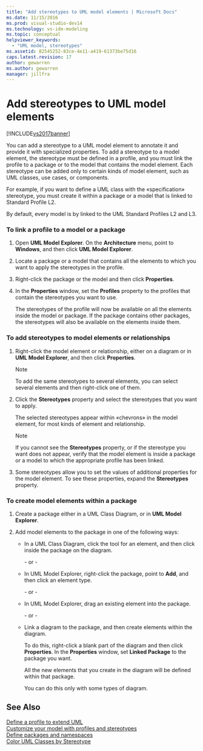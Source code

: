 ```yaml
---
title: "Add stereotypes to UML model elements | Microsoft Docs"
ms.date: 11/15/2016
ms.prod: visual-studio-dev14
ms.technology: vs-ide-modeling
ms.topic: conceptual
helpviewer_keywords: 
  - "UML model, stereotypes"
ms.assetid: 82545252-83ce-4e11-a419-61373be75d16
caps.latest.revision: 17
author: gewarren
ms.author: gewarren
manager: jillfra
---
```

# Add stereotypes to UML model elements
[!INCLUDE[vs2017banner](../includes/vs2017banner.md)]

You can add a stereotype to a UML model element to annotate it and provide it with specialized properties. To add a stereotype to a model element, the stereotype must be defined in a profile, and you must link the profile to a package or to the model that contains the model element. Each stereotype can be added only to certain kinds of model element, such as UML classes, use cases, or components.  
  
 For example, if you want to define a UML class with the «specification» stereotype, you must create it within a package or a model that is linked to Standard Profile L2.  
  
 By default, every model is by linked to the UML Standard Profiles L2 and L3.  
  
### To link a profile to a model or a package  
  
1. Open **UML Model Explorer**. On the **Architecture** menu, point to **Windows**, and then click **UML Model Explorer**.  
  
2. Locate a package or a model that contains all the elements to which you want to apply the stereotypes in the profile.  
  
3. Right-click the package or the model and then click **Properties**.  
  
4. In the **Properties** window, set the **Profiles** property to the profiles that contain the stereotypes you want to use.  
  
     The stereotypes of the profile will now be available on all the elements inside the model or package. If the package contains other packages, the stereotypes will also be available on the elements inside them.  
  
### To add stereotypes to model elements or relationships  
  
1. Right-click the model element or relationship, either on a diagram or in **UML Model Explorer**, and then click **Properties**.  
  
    > [!NOTE]
    > To add the same stereotypes to several elements, you can select several elements and then right-click one of them.  
  
2. Click the **Stereotypes** property and select the stereotypes that you want to apply.  
  
     The selected stereotypes appear within «chevrons» in the model element, for most kinds of element and relationship.  
  
    > [!NOTE]
    > If you cannot see the **Stereotypes** property, or if the stereotype you want does not appear, verify that the model element is inside a package or a model to which the appropriate profile has been linked.  
  
3. Some stereotypes allow you to set the values of additional properties for the model element. To see these properties, expand the **Stereotypes** property.  
  
### To create model elements within a package  
  
1. Create a package either in a UML Class Diagram, or in **UML Model Explorer**.  
  
2. Add model elements to the package in one of the following ways:  
  
    - In a UML Class Diagram, click the tool for an element, and then click inside the package on the diagram.  
  
         \- or -  
  
    - In UML Model Explorer, right-click the package, point to **Add**, and then click an element type.  
  
         \- or -  
  
    - In UML Model Explorer, drag an existing element into the package.  
  
         \- or -  
  
    - Link a diagram to the package, and then create elements within the diagram.  
  
         To do this, right-click a blank part of the diagram and then click **Properties**. In the **Properties** window, set **Linked Package** to the package you want.  
  
         All the new elements that you create in the diagram will be defined within that package.  
  
         You can do this only with some types of diagram.  
  
## See Also  
 [Define a profile to extend UML](../modeling/define-a-profile-to-extend-uml.md)   
 [Customize your model with profiles and stereotypes](../modeling/customize-your-model-with-profiles-and-stereotypes.md)   
 [Define packages and namespaces](../modeling/define-packages-and-namespaces.md)   
 [Color UML Classes by Stereotype](http://code.msdn.microsoft.com/UML-Color-Classes-by-07de2b70)
